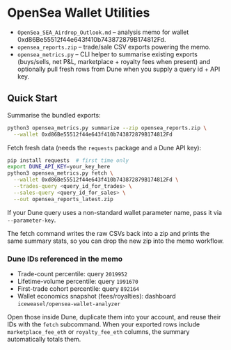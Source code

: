 # OpenSea Wallet Utilities

- `OpenSea_SEA_Airdrop_Outlook.md` – analysis memo for wallet 0xd86Be55512f44e643f410b743872879B174812Fd.
- `opensea_reports.zip` – trade/sale CSV exports powering the memo.
- `opensea_metrics.py` – CLI helper to summarise existing exports (buys/sells, net P&L, marketplace + royalty fees when present) and optionally pull fresh rows from Dune when you supply a query id + API key.

## Quick Start

Summarise the bundled exports:

```bash
python3 opensea_metrics.py summarize --zip opensea_reports.zip \
  --wallet 0xd86Be55512f44e643f410b743872879B174812Fd
```

Fetch fresh data (needs the `requests` package and a Dune API key):

```bash
pip install requests  # first time only
export DUNE_API_KEY=your_key_here
python3 opensea_metrics.py fetch \
  --wallet 0xd86Be55512f44e643f410b743872879B174812Fd \
  --trades-query <query_id_for_trades> \
  --sales-query <query_id_for_sales> \
  --out opensea_reports_latest.zip
```

If your Dune query uses a non-standard wallet parameter name, pass it via `--parameter-key`.

The fetch command writes the raw CSVs back into a zip and prints the same summary stats, so you can drop the new zip into the memo workflow.

### Dune IDs referenced in the memo

- Trade-count percentile: query `2019952`
- Lifetime-volume percentile: query `1991670`
- First-trade cohort percentile: query `892164`
- Wallet economics snapshot (fees/royalties): dashboard `iceweasel/opensea-wallet-analyzer`

Open those inside Dune, duplicate them into your account, and reuse their IDs with the `fetch` subcommand. When your exported rows include `marketplace_fee_eth` or `royalty_fee_eth` columns, the summary automatically totals them.
